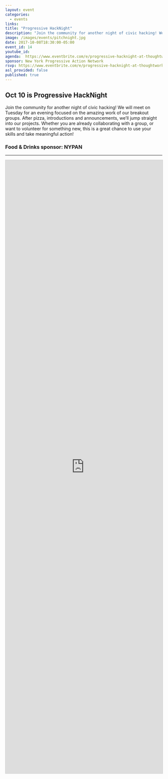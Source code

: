 ```yaml
---
layout: event
categories:
  - events
links:
title: "Progressive HackNight"
description: "Join the community for another night of civic hacking! We will meet on Tuesday for an evening focused on the amazing work of our breakout groups. After pizza, introductions and announcements, we’ll jump straight into our projects. Whether you are already collaborating with a group, or want to volunteer for something new, this is a great chance to use your skills and take meaningful action!"
image: /images/events/pitchnight.jpg
date: 2017-10-08T18:30:00-05:00
event_id: 14
youtube_id:
agenda:  https://www.eventbrite.com/e/progressive-hacknight-at-thoughtworks-tickets-35597119944
sponsor: New York Progressive Action Network
rsvp: https://www.eventbrite.com/e/progressive-hacknight-at-thoughtworks-tickets-35597119944
asl_provided: false
published: true
---
```


## Oct 10 is Progressive HackNight
Join the community for another night of civic hacking! We will meet on Tuesday for an evening focused on the amazing work of our breakout groups. After pizza, introductions and announcements, we’ll jump straight into our projects. Whether you are already collaborating with a group, or want to volunteer for something new, this is a great chance to use your skills and take meaningful action!

### <i class="fa fa-cutlery fa-fw"></i> Food & Drinks sponsor: NYPAN




<hr/>

<script src="https://static.airtable.com/js/embed/embed_snippet_v1.js"></script><iframe class="airtable-embed airtable-dynamic-height" src="https://airtable.com/embed/shrqfzxfBpxgQZTfD?backgroundColor=purple" frameborder="0" onmousewheel="" width="100%" height="1960" style="background: transparent; border: 1px solid #ccc;"></iframe>
